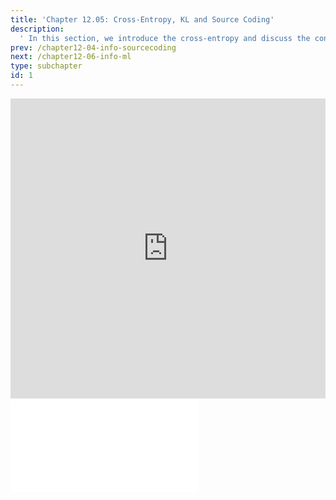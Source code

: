 ```yaml
---
title: 'Chapter 12.05: Cross-Entropy, KL and Source Coding'
description:
  ' In this section, we introduce the cross-entropy and discuss the connection between entropy, cross-entropy, and Kullback-Leibler-divergence. '
prev: /chapter12-04-info-sourcecoding
next: /chapter12-06-info-ml
type: subchapter
id: 1
---
```



<!-- Hier jetzt die neuen Links einpflegen -->


<exercise id="1" title="Video Lecture">
<iframe width="100%" height="480" src="https://www.youtube.com/embed/V5nYGjhRfY0" frameborder="0" allow="accelerometer; autoplay; encrypted-media; gyroscope; picture-in-picture" allowfullscreen></iframe>
</exercise>

<exercise id="2" title="Slides">
<object data="pdfs/12/slides-info-cross-entropy-kld.pdf" type="application/pdf" style="width:100%;height:480px">
    <embed src="pdfs/12/slides-info-cross-entropy-kld.pdf" type="application/pdf" />
</object>
</exercise>


